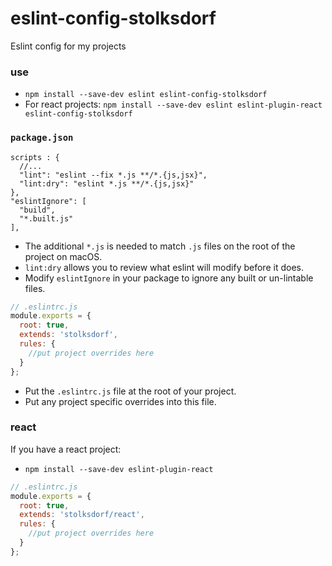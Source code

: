 # eslint-config-stolksdorf

Eslint config for my projects

### use

- `npm install --save-dev eslint eslint-config-stolksdorf`
- For react projects: `npm install --save-dev eslint eslint-plugin-react eslint-config-stolksdorf`

### `package.json`
```
scripts : {
  //...
  "lint": "eslint --fix *.js **/*.{js,jsx}",
  "lint:dry": "eslint *.js **/*.{js,jsx}"
},
"eslintIgnore": [
  "build",
  "*.built.js"
],
```
- The additional `*.js` is needed to match `.js` files on the root of the project on macOS.
- `lint:dry` allows you to review what eslint will modify before it does.
- Modify `eslintIgnore` in your package to ignore any built or un-lintable files.


```js
// .eslintrc.js
module.exports = {
  root: true,
  extends: 'stolksdorf',
  rules: {
    //put project overrides here
  }
};
```
- Put the  `.eslintrc.js` file at the root of your project.
- Put any project specific overrides into this file.


### react
If you have a react project:

- `npm install --save-dev eslint-plugin-react`

```js
// .eslintrc.js
module.exports = {
  root: true,
  extends: 'stolksdorf/react',
  rules: {
    //put project overrides here
  }
};
```